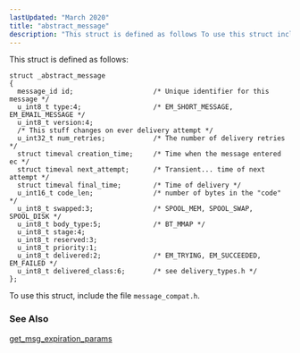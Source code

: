 ```yaml
---
lastUpdated: "March 2020"
title: "abstract_message"
description: "This struct is defined as follows To use this struct include the file message compat h get msg expiration params..."
---
```


This struct is defined as follows:

```
struct _abstract_message
{
  message_id id;                    /* Unique identifier for this message */
  u_int8_t type:4;                  /* EM_SHORT_MESSAGE, EM_EMAIL_MESSAGE */
  u_int8_t version:4;
  /* This stuff changes on ever delivery attempt */
  u_int32_t num_retries;            /* The number of delivery retries */
  struct timeval creation_time;     /* Time when the message entered ec */
  struct timeval next_attempt;      /* Transient... time of next attempt */
  struct timeval final_time;        /* Time of delivery */
  u_int16_t code_len;               /* number of bytes in the "code" */
  u_int8_t swapped:3;               /* SPOOL_MEM, SPOOL_SWAP, SPOOL_DISK */
  u_int8_t body_type:5;             /* BT_MMAP */
  u_int8_t stage:4;
  u_int8_t reserved:3;
  u_int8_t priority:1;
  u_int8_t delivered:2;             /* EM_TRYING, EM_SUCCEEDED, EM_FAILED */
  u_int8_t delivered_class:6;       /* see delivery_types.h */
};
```

To use this struct, include the file `message_compat.h`.

### <a name="idp46475696"></a> See Also

[get_msg_expiration_params](/momentum/3/3-api/hooks-core-get-msg-expiration-params)